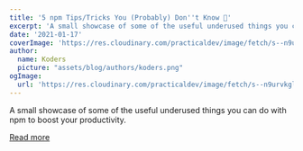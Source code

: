 ```yaml
---
title: '5 npm Tips/Tricks You (Probably) Don''t Know 🚀'
excerpt: 'A small showcase of some of the useful underused things you can do with npm to boost your productivity. '
date: '2021-01-17'
coverImage: 'https://res.cloudinary.com/practicaldev/image/fetch/s--n9urvkgl--/c_imagga_scale,f_auto,fl_progressive,h_420,q_66,w_1000/https://media.giphy.com/media/uA0EqAq95yY8aw0NhW/giphy.gif'
author:
  name: Koders
  picture: "assets/blog/authors/koders.png"
ogImage:
  url: 'https://res.cloudinary.com/practicaldev/image/fetch/s--n9urvkgl--/c_imagga_scale,f_auto,fl_progressive,h_420,q_66,w_1000/https://media.giphy.com/media/uA0EqAq95yY8aw0NhW/giphy.gif'
---
```


A small showcase of some of the useful underused things you can do with npm to boost your productivity. 

[Read more](https://dev.to/nialljoemaher/5-npm-tips-tricks-you-probably-don-t-know-1he)
